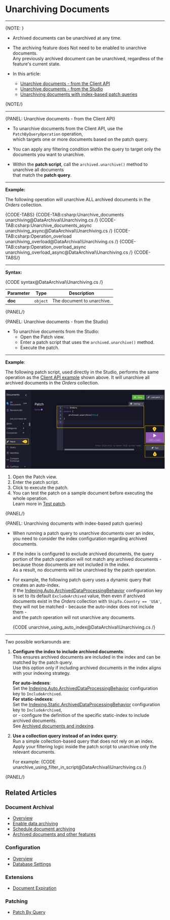 ﻿# Unarchiving Documents
---


  {NOTE: }

* Archived documents can be unarchived at any time.

* The archiving feature does Not need to be enabled to unarchive documents.  
  Any previously archived document can be unarchived, regardless of the feature's current state.

* In this article:
  * [Unarchive documents - from the Client API](../data-archival/unarchiving-documents#unarchive-documents---from-the-client-api)
  * [Unarchive documents - from the Studio](../data-archival/unarchiving-documents#unarchive-documents---from-the-studio)
  * [Unarchiving documents with index-based patch queries](../data-archival/unarchiving-documents#unarchiving-documents-with-index-based-patch-queries)

{NOTE/}

---

{PANEL: Unarchive documents - from the Client API}

* To unarchive documents from the Client API, use the `PatchByQueryOperation` operation,  
  which targets one or more documents based on the patch query.
 
* You can apply any filtering condition within the query to target only the documents you want to unarchive.

* Within the **patch script**, call the `archived.unarchive()` method to unarchive all documents   
  that match the **patch query**.

---

**Example:**

The following operation will unarchive ALL archived documents in the _Orders_ collection.

{CODE-TABS}
{CODE-TAB:csharp:Unarchive_documents unarchiving@DataArchival\Unarchiving.cs /}
{CODE-TAB:csharp:Unarchive_documents_async unarchiving_async@DataArchival\Unarchiving.cs /}
{CODE-TAB:csharp:Operation_overload unarchiving_overload@DataArchival\Unarchiving.cs /}
{CODE-TAB:csharp:Operation_overload_async unarchiving_overload_async@DataArchival\Unarchiving.cs /}
{CODE-TABS/}

---

**Syntax:**

{CODE syntax@DataArchival\Unarchiving.cs /}

| Parameter  | Type     | Description                |
|------------|----------|----------------------------|
| **doc**    | `object` | The document to unarchive. |

{PANEL/}

{PANEL: Unarchive documents - from the Studio}

* To unarchive documents from the Studio:
  * Open the Patch view.
  * Enter a patch script that uses the `archived.unarchive()` method.
  * Execute the patch.

---

**Example**:

The following patch script, used directly in the Studio,
performs the same operation as the [Client API example](../data-archival/unarchiving-documents#unarchive-documents---from-the-client-api) shown above.
It will unarchive all archived documents in the _Orders_ collection.

![Unarchive documents](images/unarchive-documents.png "Unarchive documents")

1. Open the Patch view.
2. Enter the patch script.
3. Click to execute the patch.
4. You can test the patch on a sample document before executing the whole operation.  
   Learn more in [Test patch](../studio/database/documents/patch-view#test-patch).

{PANEL/}

{PANEL: Unarchiving documents with index-based patch queries}

* When running a patch query to unarchive documents over an index,  
  you need to consider the index configuration regarding archived documents.

* If the index is configured to exclude archived documents, the query portion of the patch operation will not match any archived documents -
  because those documents are not included in the index.  
  As a result, no documents will be unarchived by the patch operation.

* For example, the following patch query uses a dynamic query that creates an auto-index.  
  If the [Indexing.Auto.ArchivedDataProcessingBehavior](../server/configuration/indexing-configuration#indexing.auto.archiveddataprocessingbehavior) configuration key is set to its default `ExcludeArchived` value,
  then even if archived documents exist in the _Orders_ collection with `ShipTo.Country == 'USA'`, they will not be matched -  because the auto-index does not include them -  
  and the patch operation will not unarchive any documents.

    {CODE unarchive_using_auto_index@DataArchival\Unarchiving.cs /}

---

Two possible workarounds are:

1. **Configure the index to include archived documents**:  
   This ensures archived documents are included in the index and can be matched by the patch query.  
   Use this option only if including archived documents in the index aligns with your indexing strategy.
   
      **For auto-indexes**:  
      Set the [Indexing.Auto.ArchivedDataProcessingBehavior](../server/configuration/indexing-configuration#indexing.auto.archiveddataprocessingbehavior) configuration key to `IncludeArchived`.  
      **For static-indexes**:  
      Set the [Indexing.Static.ArchivedDataProcessingBehavior](../server/configuration/indexing-configuration#indexing.static.archiveddataprocessingbehavior) configuration key to `IncludeArchived`,  
      or - configure the definition of the specific static-index to include archived documents.  
      See [Archived documents and indexing](../data-archival/archived-documents-and-other-features#archived-documents-and-indexing).

2. **Use a collection query instead of an index query**:  
   Run a simple collection-based query that does not rely on an index.  
   Apply your filtering logic inside the patch script to unarchive only the relevant documents.  
   
      For example:
      {CODE unarchive_using_filter_in_script@DataArchival\Unarchiving.cs /}

{PANEL/}

## Related Articles

### Document Archival
- [Overview](../data-archival/overview)
- [Enable data archiving](../data-archival/enable-data-archiving)
- [Schedule document archiving](../data-archival/schedule-document-archiving)
- [Archived documents and other features](../data-archival/archived-documents-and-other-features)

### Configuration
- [Overview](../server/configuration/configuration-options#settings.json)  
- [Database Settings](../studio/database/settings/database-settings#view-database-settings)  

### Extensions
- [Document Expiration](../server/extensions/expiration)  

### Patching
- [Patch By Query](../client-api/rest-api/queries/patch-by-query)  
